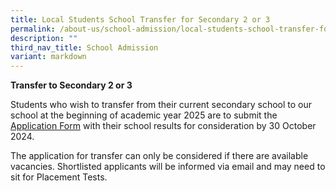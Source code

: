 ```yaml
---
title: Local Students School Transfer for Secondary 2 or 3
permalink: /about-us/school-admission/local-students-school-transfer-for-secondary-2-or-3/
description: ""
third_nav_title: School Admission
variant: markdown
---
```

**Transfer to Secondary 2 or 3**

Students who wish to transfer from their current secondary school to our school at the beginning of academic year 2025 are to submit the [Application Form](/files/Application_Form_for_Transfer_to_PLMGS_Sec__Sec_2_or_3_School_Website_GQ_8_Oct_2024.pdf) with their school results for consideration by 30 October 2024.

The application for transfer can only be considered if there are available vacancies. Shortlisted applicants will be informed via email and may need to sit for Placement Tests.